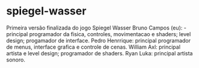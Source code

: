 # spiegel-wasser
Primeira versão finalizada do jogo Spiegel Wasser
Bruno Campos (eu): - principal programador da fisica, controles, movimentacao e shaders; level design; progamador de interface.
Pedro Henrrique: principal programador de menus, interface grafica e controle de cenas.
William Axl: principal artista e level design; programador de shaders.
Ryan Luka: principal artista sonoro.
